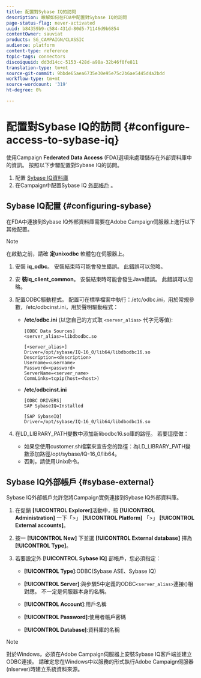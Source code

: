 ```yaml
---
title: 配置對Sybase IQ的訪問
description: 瞭解如何在FDA中配置對Sybase IQ的訪問
page-status-flag: never-activated
uuid: b84359b9-c584-431d-80d5-71146d9b6854
contentOwner: sauviat
products: SG_CAMPAIGN/CLASSIC
audience: platform
content-type: reference
topic-tags: connectors
discoiquuid: dd3d14cc-5153-428d-a98a-32b46f0fe811
translation-type: tm+mt
source-git-commit: 9bbde65aea6735e30e95e75c2b6ae5445d4a2bdd
workflow-type: tm+mt
source-wordcount: '319'
ht-degree: 0%

---
```



# 配置對Sybase IQ的訪問 {#configure-access-to-sybase-iq}

使用Campaign **Federated Data Access** (FDA)選項來處理儲存在外部資料庫中的資訊。 按照以下步驟配置對Sybase IQ的訪問。

1. 配置 [Sybase IQ資料庫](#configuring-sybase)
1. 在Campaign中配置Sybase IQ [外部帳戶](#sybase-external) 。

## Sybase IQ配置 {#configuring-sybase}

在FDA中連接到Sybase IQ外部資料庫需要在Adobe Campaign伺服器上進行以下其他配置。

>[!NOTE]
>
>在啟動之前，請確 **定unixodbc** 軟體包在伺服器上。

1. 安裝 **iq_odbc**。 安裝結束時可能會發生錯誤。 此錯誤可以忽略。

1. 安 **裝iq_client_common**。 安裝結束時可能會發生Java錯誤。 此錯誤可以忽略。

1. 配置ODBC驅動程式。 配置可在標準檔案中執行：/etc/odbc.ini，用於常規參數，/etc/odbcinst.ini，用於聲明驅動程式：

   * **/etc/odbc.ini** (以您自己的方式取 `<server_alias>` 代字元等值):

      ```
      [ODBC Data Sources]
      <server_alias>=libdbodbc.so
      
      [<server_alias>]
      Driver=/opt/sybase/IQ-16_0/lib64/libdbodbc16.so
      Description=<description>
      Username=<username>
      Password=<password>
      ServerName=<server_name>
      CommLinks=tcpip(host=<host>)
      ```

   * **/etc/odbcinst.ini**

      ```
      [ODBC DRIVERS]
      SAP SybaseIQ=Installed
      
      [SAP SybaseIQ]
      Driver=/opt/sybase/IQ-16_0/lib64/libdbodbc16.so
      ```

1. 在LD_LIBRARY_PATH變數中添加新libodbc16.so庫的路徑。 若要這麼做：

   * 如果您使用customer.sh檔案來宣告您的路徑：為LD_LIBRARY_PATH變數添加路徑/opt/sybase/IQ-16_0/lib64。
   * 否則，請使用Unix命令。

## Sybase IQ外部帳戶 {#sybase-external}

Sybase IQ外部帳戶允許您將Campaign實例連接到Sybase IQ外部資料庫。

1. 在促銷 **[!UICONTROL Explorer]**&#x200B;活動中，按 **[!UICONTROL Administration]** 一下「>」 **[!UICONTROL Platform]** 「>」 **[!UICONTROL External accounts]**。

1. 按一 **[!UICONTROL New]** 下並選 **[!UICONTROL External database]** 擇為 **[!UICONTROL Type]**。

1. 若要設定外 **[!UICONTROL Sybase IQ]** 部帳戶，您必須指定：

   * **[!UICONTROL Type]**:ODBC(Sybase ASE、Sybase IQ)

   * **[!UICONTROL Server]**:與步驟5中定義的ODBC`<server_alias>`連接()相對應。 不一定是伺服器本身的名稱。

   * **[!UICONTROL Account]**:用戶名稱

   * **[!UICONTROL Password]**:使用者帳戶密碼

   * **[!UICONTROL Database]**:資料庫的名稱

>[!NOTE]
>
>對於Windows，必須在Adobe Campaign伺服器上安裝Sybase IQ客戶端並建立ODBC連接。 請確定您在Windows中以服務的形式執行Adobe Campaign伺服器(nlserver)時建立系統資料來源。

